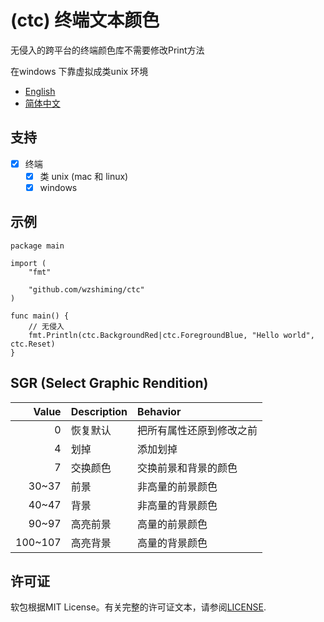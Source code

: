 # (ctc) 终端文本颜色

无侵入的跨平台的终端颜色库不需要修改Print方法

在windows 下靠虚拟成类unix 环境

- [English](https://github.com/wzshiming/ctc/blob/master/README.md)
- [简体中文](https://github.com/wzshiming/ctc/blob/master/README_cn.md)

## 支持

- [x] 终端
  - [x] 类 unix (mac 和 linux)
  - [x] windows

## 示例

``` golang
package main

import (
	"fmt"

	"github.com/wzshiming/ctc"
)

func main() {
	// 无侵入
	fmt.Println(ctc.BackgroundRed|ctc.ForegroundBlue, "Hello world", ctc.Reset)
}

```

## SGR (Select Graphic Rendition)

| Value   | Description | Behavior                 |
| ------: | :---------- | :----------------------- |
| 0       | 恢复默认    | 把所有属性还原到修改之前 |
| 4       | 划掉        | 添加划掉                 |
| 7       | 交换颜色    | 交换前景和背景的颜色     |
| 30~37   | 前景        | 非高量的前景颜色         |
| 40~47   | 背景        | 非高量的背景颜色         |
| 90~97   | 高亮前景    | 高量的前景颜色           |
| 100~107 | 高亮背景    | 高量的背景颜色           |

## 许可证

软包根据MIT License。有关完整的许可证文本，请参阅[LICENSE](https://github.com/wzshiming/pic2ascii/blob/master/LICENSE).
